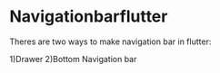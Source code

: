 # Navigationbarflutter

Theres are two ways to make navigation bar in flutter:

1)Drawer
2)Bottom Navigation bar
